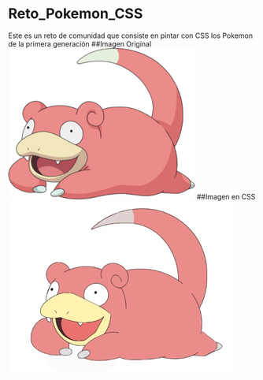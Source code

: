 # Reto_Pokemon_CSS
Este es un reto de comunidad que consiste en pintar con CSS los Pokemon de la primera generación
##Imagen Original
![Screenshot](slowpoke_imgoriginal.png)
##Imagen en CSS
![Screenshot](slowpokecss.jpg)
